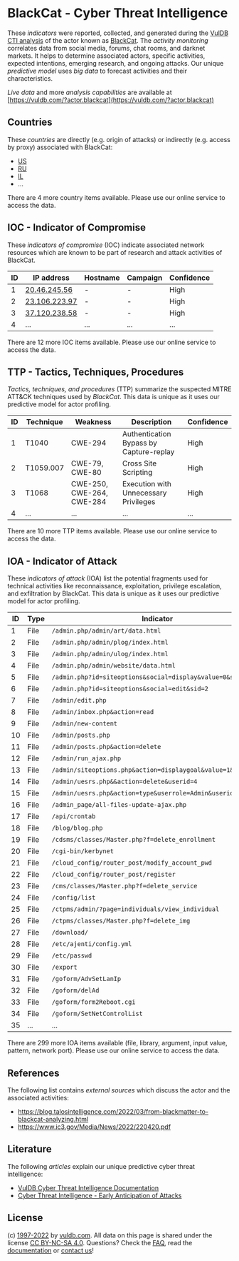 # BlackCat - Cyber Threat Intelligence

These _indicators_ were reported, collected, and generated during the [VulDB CTI analysis](https://vuldb.com/?kb.cti) of the actor known as [BlackCat](https://vuldb.com/?actor.blackcat). The _activity monitoring_ correlates data from social media, forums, chat rooms, and darknet markets. It helps to determine associated actors, specific activities, expected intentions, emerging research, and ongoing attacks. Our unique _predictive model_ uses _big data_ to forecast activities and their characteristics.

_Live data_ and more _analysis capabilities_ are available at [https://vuldb.com/?actor.blackcat](https://vuldb.com/?actor.blackcat)

## Countries

These _countries_ are directly (e.g. origin of attacks) or indirectly (e.g. access by proxy) associated with BlackCat:

* [US](https://vuldb.com/?country.us)
* [RU](https://vuldb.com/?country.ru)
* [IL](https://vuldb.com/?country.il)
* ...

There are 4 more country items available. Please use our online service to access the data.

## IOC - Indicator of Compromise

These _indicators of compromise_ (IOC) indicate associated network resources which are known to be part of research and attack activities of BlackCat.

ID | IP address | Hostname | Campaign | Confidence
-- | ---------- | -------- | -------- | ----------
1 | [20.46.245.56](https://vuldb.com/?ip.20.46.245.56) | - | - | High
2 | [23.106.223.97](https://vuldb.com/?ip.23.106.223.97) | - | - | High
3 | [37.120.238.58](https://vuldb.com/?ip.37.120.238.58) | - | - | High
4 | ... | ... | ... | ...

There are 12 more IOC items available. Please use our online service to access the data.

## TTP - Tactics, Techniques, Procedures

_Tactics, techniques, and procedures_ (TTP) summarize the suspected MITRE ATT&CK techniques used by _BlackCat_. This data is unique as it uses our predictive model for actor profiling.

ID | Technique | Weakness | Description | Confidence
-- | --------- | -------- | ----------- | ----------
1 | T1040 | CWE-294 | Authentication Bypass by Capture-replay | High
2 | T1059.007 | CWE-79, CWE-80 | Cross Site Scripting | High
3 | T1068 | CWE-250, CWE-264, CWE-284 | Execution with Unnecessary Privileges | High
4 | ... | ... | ... | ...

There are 10 more TTP items available. Please use our online service to access the data.

## IOA - Indicator of Attack

These _indicators of attack_ (IOA) list the potential fragments used for technical activities like reconnaissance, exploitation, privilege escalation, and exfiltration by BlackCat. This data is unique as it uses our predictive model for actor profiling.

ID | Type | Indicator | Confidence
-- | ---- | --------- | ----------
1 | File | `/admin.php/admin/art/data.html` | High
2 | File | `/admin.php/admin/plog/index.html` | High
3 | File | `/admin.php/admin/ulog/index.html` | High
4 | File | `/admin.php/admin/website/data.html` | High
5 | File | `/admin.php?id=siteoptions&social=display&value=0&sid=2` | High
6 | File | `/admin.php?id=siteoptions&social=edit&sid=2` | High
7 | File | `/admin/edit.php` | High
8 | File | `/admin/inbox.php&action=read` | High
9 | File | `/admin/new-content` | High
10 | File | `/admin/posts.php` | High
11 | File | `/admin/posts.php&action=delete` | High
12 | File | `/admin/run_ajax.php` | High
13 | File | `/admin/siteoptions.php&action=displaygoal&value=1&roleid=1` | High
14 | File | `/admin/uesrs.php&&action=delete&userid=4` | High
15 | File | `/admin/uesrs.php&action=type&userrole=Admin&userid=3` | High
16 | File | `/admin_page/all-files-update-ajax.php` | High
17 | File | `/api/crontab` | Medium
18 | File | `/blog/blog.php` | High
19 | File | `/cdsms/classes/Master.php?f=delete_enrollment` | High
20 | File | `/cgi-bin/kerbynet` | High
21 | File | `/cloud_config/router_post/modify_account_pwd` | High
22 | File | `/cloud_config/router_post/register` | High
23 | File | `/cms/classes/Master.php?f=delete_service` | High
24 | File | `/config/list` | Medium
25 | File | `/ctpms/admin/?page=individuals/view_individual` | High
26 | File | `/ctpms/classes/Master.php?f=delete_img` | High
27 | File | `/download/` | Medium
28 | File | `/etc/ajenti/config.yml` | High
29 | File | `/etc/passwd` | Medium
30 | File | `/export` | Low
31 | File | `/goform/AdvSetLanIp` | High
32 | File | `/goform/delAd` | High
33 | File | `/goform/form2Reboot.cgi` | High
34 | File | `/goform/SetNetControlList` | High
35 | ... | ... | ...

There are 299 more IOA items available (file, library, argument, input value, pattern, network port). Please use our online service to access the data.

## References

The following list contains _external sources_ which discuss the actor and the associated activities:

* https://blog.talosintelligence.com/2022/03/from-blackmatter-to-blackcat-analyzing.html
* https://www.ic3.gov/Media/News/2022/220420.pdf

## Literature

The following _articles_ explain our unique predictive cyber threat intelligence:

* [VulDB Cyber Threat Intelligence Documentation](https://vuldb.com/?kb.cti)
* [Cyber Threat Intelligence - Early Anticipation of Attacks](https://www.scip.ch/en/?labs.20201022)

## License

(c) [1997-2022](https://vuldb.com/?kb.changelog) by [vuldb.com](https://vuldb.com/?kb.about). All data on this page is shared under the license [CC BY-NC-SA 4.0](https://creativecommons.org/licenses/by-nc-sa/4.0/). Questions? Check the [FAQ](https://vuldb.com/?kb.faq), read the [documentation](https://vuldb.com/?kb) or [contact us](https://vuldb.com/?contact)!
